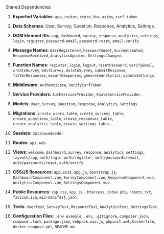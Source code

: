 Shared Dependencies:

1. **Exported Variables**: `app`, `router`, `store`, `Vue`, `axios`, `csrf_token`.

2. **Data Schemas**: User, Survey, Question, Response, Analytics, Settings.

3. **DOM Element IDs**: `app`, `dashboard`, `survey`, `response`, `analytics`, `settings`, `login`, `register`, `password-email`, `password-reset`, `email-verify`.

4. **Message Names**: `UserRegistered`, `PasswordReset`, `SurveyCreated`, `ResponseReceived`, `AnalyticsUpdated`, `SettingsChanged`.

5. **Function Names**: `register`, `login`, `logout`, `resetPassword`, `verifyEmail`, `createSurvey`, `editSurvey`, `deleteSurvey`, `submitResponse`, `filterResponses`, `exportResponses`, `generateAnalytics`, `updateSettings`.

6. **Middleware**: `Authenticate`, `VerifyCsrfToken`.

7. **Service Providers**: `AuthServiceProvider`, `RouteServiceProvider`.

8. **Models**: `User`, `Survey`, `Question`, `Response`, `Analytics`, `Settings`.

9. **Migrations**: `create_users_table`, `create_surveys_table`, `create_questions_table`, `create_responses_table`, `create_analytics_table`, `create_settings_table`.

10. **Seeders**: `DatabaseSeeder`.

11. **Routes**: `api`, `web`.

12. **Views**: `welcome`, `dashboard`, `survey`, `response`, `analytics`, `settings`, `layouts/app`, `auth/login`, `auth/register`, `auth/passwords/email`, `auth/passwords/reset`, `auth/verify`.

13. **CSS/JS Resources**: `app.scss`, `app.js`, `bootstrap.js`, `DashboardComponent.vue`, `SurveyComponent.vue`, `ResponseComponent.vue`, `AnalyticsComponent.vue`, `SettingsComponent.vue`.

14. **Public Resources**: `app.css`, `app.js`, `.htaccess`, `index.php`, `robots.txt`, `favicon.ico`, `mix-manifest.json`.

15. **Tests**: `UserTest`, `SurveyTest`, `ResponseTest`, `AnalyticsTest`, `SettingsTest`.

16. **Configuration Files**: `.env.example`, `.env`, `.gitignore`, `composer.json`, `composer.lock`, `package.json`, `webpack.mix.js`, `phpunit.xml`, `Dockerfile`, `docker-compose.yml`, `README.md`.